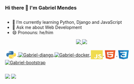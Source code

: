 ### Hi there 👋 I'm Gabriel Mendes
##
- 🌱 I’m currently learning Python, Django and JavaScript
- 💬 Ask me about Web Development
- 😄 Pronouns: he/him

<div align="center">
  <a href="https://github.com/gbr-mendes">
  <img height="180em" src="https://github-readme-stats.vercel.app/api?username=gbr-mendes&show_icons=true&theme=dark&include_all_commits=true&count_private=true"/>
  <img height="180em" src="https://github-readme-stats.vercel.app/api/top-langs/?username=gbr-mendes&layout=compact&langs_count=7&theme=dark"/>
</div>
  
 <div style="display: inline_block"><br>
   <img align="center" alt="Gabriel-Python" height="30" width="40" src="https://raw.githubusercontent.com/devicons/devicon/master/icons/python/python-original.svg"> 
  <img align="center" alt="Gabriel-django" height="30" width="40" src="https://cdn.jsdelivr.net/gh/devicons/devicon/icons/django/django-plain.svg" />
  <img align="center" alt="Gabriel-docker" height="30" width="40" src="https://cdn.jsdelivr.net/gh/devicons/devicon/icons/docker/docker-original.svg" />
  <img align="center" alt="Gabriel-Js" height="30" width="40" src="https://raw.githubusercontent.com/devicons/devicon/master/icons/javascript/javascript-plain.svg">
  <img align="center" alt="Gabriel-HTML" height="30" width="40" src="https://raw.githubusercontent.com/devicons/devicon/master/icons/html5/html5-original.svg">
  <img align="center" alt="Gabriel-CSS" height="30" width="40" src="https://raw.githubusercontent.com/devicons/devicon/master/icons/css3/css3-original.svg"> 
  <img align="center" alt="Gabriel-bootstrap" height="30" width="40" src="https://cdn.jsdelivr.net/gh/devicons/devicon/icons/bootstrap/bootstrap-original.svg" />
 </div>

##

<div> 
  <a href = "mailto:gabrielx165@gmail.com"><img src="https://img.shields.io/badge/-Gmail-%23333?style=for-the-badge&logo=gmail&logoColor=white" target="_blank"></a>
  <a href="https://www.linkedin.com/in/gabriel-mendes-da-silva/" target="_blank"><img src="https://img.shields.io/badge/-LinkedIn-%230077B5?style=for-the-badge&logo=linkedin&logoColor=white" target="_blank"></a> 
  </div>
